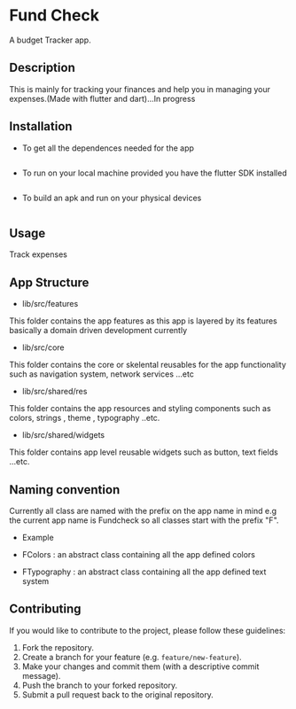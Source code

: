 # Fund Check 

A budget Tracker app.

## Description

This is mainly for tracking your finances and help you in managing your expenses.(Made with flutter and dart)...In progress

## Installation


- To get all the dependences needed for the app

```flutter pub get -v
```

- To run on your local machine provided you have the  flutter SDK installed

```flutter run -v
```

- To build an apk and run on your physical devices

```flutter build apk --release
```


## Usage

Track expenses


## App Structure


- lib/src/features

This folder contains the app features as this app is layered by its features basically a domain driven development currently


- lib/src/core

This folder contains the core or skelental reusables for the app functionality such as navigation system, network services ...etc


- lib/src/shared/res

This folder contains the app resources and styling components  such as colors, strings , theme , typography ..etc. 


- lib/src/shared/widgets

This folder contains app level reusable widgets such as button, text fields ...etc.


## Naming convention

Currently all class are named with the prefix on the app name in mind e.g the current app name is Fundcheck so all classes start with the prefix 
"F".

- Example 

- FColors : an abstract class containing all  the app defined colors
- FTypography : an abstract class containing all  the app defined text system

## Contributing

If you would like to contribute to the project, please follow these guidelines:

1. Fork the repository.
2. Create a branch for your feature (e.g. `feature/new-feature`).
3. Make your changes and commit them (with a descriptive commit message).
4. Push the branch to your forked repository.
5. Submit a pull request back to the original repository.

<!-- ## License

The project is licensed under the [Name of License]. Please see the [LICENSE.md](LICENSE.md) file for more information.

## Acknowledgements

- -->
